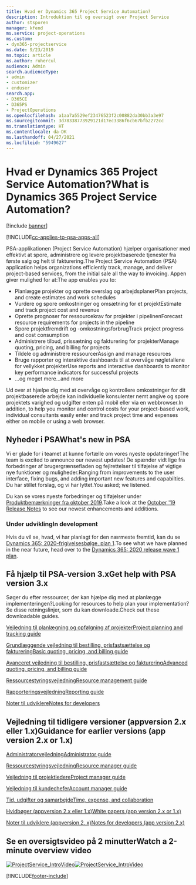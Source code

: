 ```yaml
---
title: Hvad er Dynamics 365 Project Service Automation?
description: Introduktion til og oversigt over Project Service
author: stsporen
manager: kfend
ms.service: project-operations
ms.custom:
- dyn365-projectservice
ms.date: 9/23/2019
ms.topic: article
ms.author: ruhercul
audience: Admin
search.audienceType:
- admin
- customizer
- enduser
search.app:
- D365CE
- D365PS
- ProjectOperations
ms.openlocfilehash: a1aa7a5529ef23476523f2c00882da30bb3a3e97
ms.sourcegitcommit: 3d78338773929121d17ec3386f6cb67bfb2272cc
ms.translationtype: HT
ms.contentlocale: da-DK
ms.lasthandoff: 04/27/2021
ms.locfileid: "5949627"
---
```

# <a name="what-is-dynamics-365-project-service-automation"></a><span data-ttu-id="9875b-103">Hvad er Dynamics 365 Project Service Automation?</span><span class="sxs-lookup"><span data-stu-id="9875b-103">What is Dynamics 365 Project Service Automation?</span></span>

[!include [banner](../includes/psa-now-project-operations.md)]

[!INCLUDE[cc-applies-to-psa-apps-all](../includes/cc-applies-to-psa-apps-all.md)]

<span data-ttu-id="9875b-104">PSA-applikationen (Project Service Automation) hjælper organisationer med effektivt at spore, administrere og levere projektbaserede tjenester fra første salg og helt til fakturering.</span><span class="sxs-lookup"><span data-stu-id="9875b-104">The Project Service Automation (PSA) application helps organizations efficiently track, manage, and deliver project-based services, from the initial sale all the way to invoicing.</span></span> <span data-ttu-id="9875b-105">Appen giver mulighed for at:</span><span class="sxs-lookup"><span data-stu-id="9875b-105">The app enables you to:</span></span>

- <span data-ttu-id="9875b-106">Planlægge projekter og oprette overslag og arbejdsplaner</span><span class="sxs-lookup"><span data-stu-id="9875b-106">Plan projects, and create estimates and work schedules</span></span>
- <span data-ttu-id="9875b-107">Vurdere og spore omkostninger og omsætning for et projekt</span><span class="sxs-lookup"><span data-stu-id="9875b-107">Estimate and track project cost and revenue</span></span>
- <span data-ttu-id="9875b-108">Oprette prognoser for ressourcekrav for projekter i pipelinen</span><span class="sxs-lookup"><span data-stu-id="9875b-108">Forecast resource requirements for projects in the pipeline</span></span>
- <span data-ttu-id="9875b-109">Spore projektfremdrift og -omkostningsforbrug</span><span class="sxs-lookup"><span data-stu-id="9875b-109">Track project progress and cost consumption</span></span>
- <span data-ttu-id="9875b-110">Administrere tilbud, prissætning og fakturering for projekter</span><span class="sxs-lookup"><span data-stu-id="9875b-110">Manage quoting, pricing, and billing for projects</span></span>
- <span data-ttu-id="9875b-111">Tildele og administrere ressourcer</span><span class="sxs-lookup"><span data-stu-id="9875b-111">Assign and manage resources</span></span>
- <span data-ttu-id="9875b-112">Bruge rapporter og interaktive dashboards til at overvåge nøgletallene for vellykket projekter</span><span class="sxs-lookup"><span data-stu-id="9875b-112">Use reports and interactive dashboards to monitor key performance indicators for successful projects</span></span>
- <span data-ttu-id="9875b-113">...og meget mere</span><span class="sxs-lookup"><span data-stu-id="9875b-113">...and more</span></span>

<span data-ttu-id="9875b-114">Ud over at hjælpe dig med at overvåge og kontrollere omkostninger for dit projektbaserede arbejde kan individuelle konsulenter nemt angive og spore projektets varighed og udgifter enten på mobil eller via en webbrowser.</span><span class="sxs-lookup"><span data-stu-id="9875b-114">In addition, to help you monitor and control costs for your project-based work, individual consultants easily enter and track project time and expenses either on mobile or using a web browser.</span></span>

## <a name="whats-new-in-psa"></a><span data-ttu-id="9875b-115">Nyheder i PSA</span><span class="sxs-lookup"><span data-stu-id="9875b-115">What's new in PSA</span></span>
<span data-ttu-id="9875b-116">Vi er glade for i teamet at kunne fortælle om vores nyeste opdateringer!</span><span class="sxs-lookup"><span data-stu-id="9875b-116">The team is excited to announce our newest updates!</span></span> <span data-ttu-id="9875b-117">De spænder vidt lige fra forbedringer af brugergrænsefladen og fejlrettelser til tilføjelse af vigtige nye funktioner og muligheder.</span><span class="sxs-lookup"><span data-stu-id="9875b-117">Ranging from improvements to the user interface, fixing bugs, and adding important new features and capabilties.</span></span> <span data-ttu-id="9875b-118">Du har stillet forslag, og vi har lyttet.</span><span class="sxs-lookup"><span data-stu-id="9875b-118">You asked; we listened.</span></span>

<span data-ttu-id="9875b-119">Du kan se vores nyeste forbedringer og tilføjelser under [Produktbemærkninger fra oktober 2019](/dynamics365-release-plan/2019wave2/index).</span><span class="sxs-lookup"><span data-stu-id="9875b-119">Take a look at the [October '19 Release Notes](/dynamics365-release-plan/2019wave2/index) to see our newest enhancements and additions.</span></span>

### <a name="in-development"></a><span data-ttu-id="9875b-120">Under udvikling</span><span class="sxs-lookup"><span data-stu-id="9875b-120">In development</span></span>
<span data-ttu-id="9875b-121">Hvis du vil se, hvad, vi har planlagt for den nærmeste fremtid, kan du se [Dynamics 365: 2020-frigivelsesbølge, plan 1](/dynamics365-release-plan/2020wave1/index).</span><span class="sxs-lookup"><span data-stu-id="9875b-121">To see what we have planned in the near future, head over to the [Dynamics 365: 2020 release wave 1 plan](/dynamics365-release-plan/2020wave1/index).</span></span>

## <a name="get-help-with-psa-version-3x"></a><span data-ttu-id="9875b-122">Få hjælp til PSA-version 3.x</span><span class="sxs-lookup"><span data-stu-id="9875b-122">Get help with PSA version 3.x</span></span>
<span data-ttu-id="9875b-123">Søger du efter ressourcer, der kan hjælpe dig med at planlægge implementeringen?</span><span class="sxs-lookup"><span data-stu-id="9875b-123">Looking for resources to help plan your implementation?</span></span> <span data-ttu-id="9875b-124">Se disse retningslinjer, som du kan downloade.</span><span class="sxs-lookup"><span data-stu-id="9875b-124">Check out these downloadable guides.</span></span>

 [<span data-ttu-id="9875b-125">Vejledning til planlægning og opfølgning af projekter</span><span class="sxs-lookup"><span data-stu-id="9875b-125">Project planning and tracking guide</span></span>](../psa/implementation-guides/project-planning-tracking.md)

 [<span data-ttu-id="9875b-126">Grundlæggende vejledning til bestilling, prisfastsættelse og fakturering</span><span class="sxs-lookup"><span data-stu-id="9875b-126">Basic quoting, pricing, and billing guide</span></span>](../psa/implementation-guides/begin-quoting-pricing-billing.md)

 [<span data-ttu-id="9875b-127">Avanceret vejledning til bestilling, prisfastsættelse og fakturering</span><span class="sxs-lookup"><span data-stu-id="9875b-127">Advanced quoting, pricing, and billing guide</span></span>](../psa/implementation-guides/adv-quoting-pricing-billing.md)

 [<span data-ttu-id="9875b-128">Ressourcestyringsvejledning</span><span class="sxs-lookup"><span data-stu-id="9875b-128">Resource management guide</span></span>](../psa/implementation-guides/resource-management-guide.md)

 [<span data-ttu-id="9875b-129">Rapporteringsvejledning</span><span class="sxs-lookup"><span data-stu-id="9875b-129">Reporting guide</span></span>](../psa/implementation-guides/reporting-guide.md)

 [<span data-ttu-id="9875b-130">Noter til udviklere</span><span class="sxs-lookup"><span data-stu-id="9875b-130">Notes for developers</span></span>](../psa/developer-guides/overview-dev-notes-v3.x.md)

## <a name="guidance-for-earlier-versions-app-version-2x-or-1x"></a><span data-ttu-id="9875b-131">Vejledning til tidligere versioner (appversion 2.x eller 1.x)</span><span class="sxs-lookup"><span data-stu-id="9875b-131">Guidance for earlier versions (app version 2.x or 1.x)</span></span>
 [<span data-ttu-id="9875b-132">Administratorvejledning</span><span class="sxs-lookup"><span data-stu-id="9875b-132">Administrator guide</span></span>](../psa/admin-guide.md)

 [<span data-ttu-id="9875b-133">Ressourcestyringsvejledning</span><span class="sxs-lookup"><span data-stu-id="9875b-133">Resource manager guide</span></span>](../psa/resource-manager-guide.md)

 [<span data-ttu-id="9875b-134">Vejledning til projektledere</span><span class="sxs-lookup"><span data-stu-id="9875b-134">Project manager guide</span></span>](../psa/project-manager-guide.md)

 [<span data-ttu-id="9875b-135">Vejledning til kundechefer</span><span class="sxs-lookup"><span data-stu-id="9875b-135">Account manager guide</span></span>](../psa/account-manager-guide.md)

 [<span data-ttu-id="9875b-136">Tid, udgifter og samarbejde</span><span class="sxs-lookup"><span data-stu-id="9875b-136">Time, expense, and collaboration</span></span>](../psa/time-expense-collaboration-guide.md)

 [<span data-ttu-id="9875b-137">Hvidbøger (appversion 2.x eller 1.x)</span><span class="sxs-lookup"><span data-stu-id="9875b-137">White papers (app version 2.x or 1.x)</span></span>](../psa/white-papers.md)

 [<span data-ttu-id="9875b-138">Noter til udviklere (appversion 2. x)</span><span class="sxs-lookup"><span data-stu-id="9875b-138">Notes for developers (app version 2.x)</span></span>](../psa/developer-guides/add-custom-qoi-forms-v2.x.md)

 ## <a name="watch-a-2-minute-overview-video"></a><span data-ttu-id="9875b-139">Se en oversigtsvideo på 2 minutter</span><span class="sxs-lookup"><span data-stu-id="9875b-139">Watch a 2-minute overview video</span></span>
 <a name="heroArea"></a> <span data-ttu-id="9875b-140">[![ProjectService_IntroVideo](../psa/media/project-service-intro-video.png "ProjectService_IntroVideo")](https://go.microsoft.com/fwlink/p/?LinkId=799457)</span><span class="sxs-lookup"><span data-stu-id="9875b-140">[![ProjectService_IntroVideo](../psa/media/project-service-intro-video.png "ProjectService_IntroVideo")](https://go.microsoft.com/fwlink/p/?LinkId=799457)</span></span>




[!INCLUDE[footer-include](../includes/footer-banner.md)]